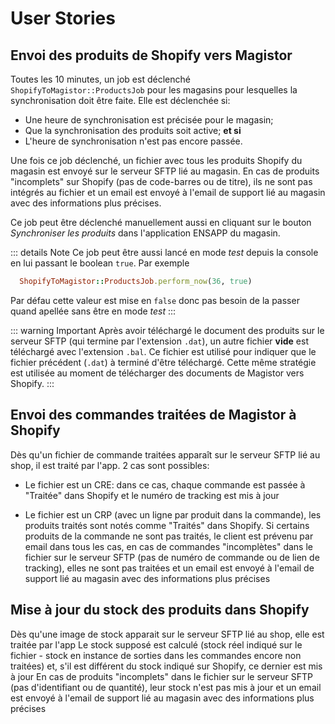 # User Stories

## Envoi des produits de Shopify vers Magistor

Toutes les 10 minutes, un job est déclenché `ShopifyToMagistor::ProductsJob` pour les magasins pour lesquelles la synchronisation doit être faite. Elle est déclenchée si:

- Une heure de synchronisation est précisée pour le magasin;
- Que la synchronisation des produits soit active;
**et si**
- L'heure de synchronisation n'est pas encore passée.

Une fois ce job déclenché, un fichier avec tous les produits Shopify du magasin est envoyé sur le serveur SFTP lié au magasin. En cas de produits "incomplets" sur Shopify (pas de code-barres ou de titre), ils ne sont pas intégrés au fichier et un email est envoyé à l'email de support lié au magasin avec des informations plus précises.

Ce job peut être déclenché manuellement aussi en cliquant sur le bouton *Synchroniser les produits* dans l'application ENSAPP du magasin. 

::: details Note
Ce job peut être aussi lancé en mode *test* depuis la console en lui passant le boolean `true`. Par exemple
```ruby
  ShopifyToMagistor::ProductsJob.perform_now(36, true)
```
Par défau cette valeur est mise en `false` donc pas besoin de la passer quand apellée sans être en mode *test*
:::

::: warning Important
  Après avoir téléchargé le document des produits sur le serveur SFTP (qui termine par l'extension `.dat`), un autre fichier **vide** est téléchargé avec l'extension `.bal`. Ce fichier est utilisé pour indiquer que le fichier précédent (`.dat`) à terminé d'être téléchargé. Cette même stratégie est utilisée au moment de télécharger des documents de Magistor vers Shopify.
:::

## Envoi des commandes traitées de Magistor à Shopify

Dès qu'un fichier de commande traitées apparaît sur le serveur SFTP lié au shop, il est traité par l'app. 2 cas sont possibles:

- Le fichier est un CRE: dans ce cas, chaque commande est passée à "Traitée" dans Shopify et le numéro de tracking est mis à jour

- Le fichier est un CRP (avec un ligne par produit dans la commande), les produits traités sont notés comme "Traités" dans Shopify. Si certains produits de la commande ne sont pas traités, le client est prévenu par email dans tous les cas, en cas de commandes "incomplètes" dans le fichier sur le serveur SFTP (pas de numéro de commande ou de lien de tracking), elles ne sont pas traitées et un email est envoyé à l'email de support lié au magasin avec des informations plus précises

## Mise à jour du stock des produits dans Shopify

Dès qu'une image de stock apparait sur le serveur SFTP lié au shop, elle est traitée par l'app Le stock supposé est calculé (stock réel indiqué sur le fichier - stock en instance de sorties dans les commandes encore non traitées) et, s'il est différent du stock indiqué sur Shopify, ce dernier est mis à jour En cas de produits "incomplets" dans le fichier sur le serveur SFTP (pas d'identifiant ou de quantité), leur stock n'est pas mis à jour et un email est envoyé à l'email de support lié au magasin avec des informations plus précises
